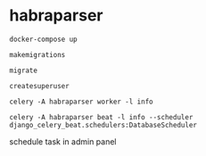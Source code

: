 # habraparser

`docker-compose up`

`makemigrations`

`migrate`

`createsuperuser`


`celery -A habraparser worker -l info`

`celery -A habraparser beat -l info --scheduler django_celery_beat.schedulers:DatabaseScheduler`

schedule task in admin panel